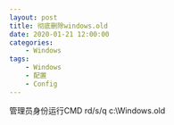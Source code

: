 ```yaml
---
layout: post
title: 彻底删除windows.old
date: 2020-01-21 12:00:00
categories:
    - Windows
tags:
    - Windows
    - 配置
    - Config
---
```


管理员身份运行CMD  rd/s/q c:\Windows.old